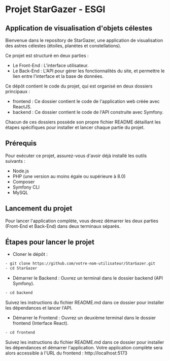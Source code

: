 # Projet StarGazer - ESGI

## Application de visualisation d'objets célestes

Bienvenue dans le repository de StarGazer, une application de visualisation des astres célestes (étoiles, planètes et constellations).

Ce projet est structuré en deux parties :

- Le Front-End : L'interface utilisateur.
- Le Back-End : L'API pour gérer les fonctionnalités du site, et permettre le lien entre l'interface et la base de données.

Ce dépôt contient le code du projet, qui est organisé en deux dossiers principaux :

- frontend : Ce dossier contient le code de l'application web créée avec ReactJS.
- backend : Ce dossier contient le code de l'API construite avec Symfony.

Chacun de ces dossiers possède son propre fichier README détaillant les étapes spécifiques pour installer et lancer chaque partie du projet.

## Prérequis

Pour exécuter ce projet, assurez-vous d'avoir déjà installé les outils suivants :

- Node.js
- PHP (une version au moins égale ou supérieure à 8.0)
- Composer
- Symfony CLI
- MySQL

## Lancement du projet

Pour lancer l'application complète, vous devez démarrer les deux parties (Front-End et Back-End) dans deux terminaux séparés.

## Étapes pour lancer le projet

- Cloner le dépôt :

```bash
- git clone https://github.com/votre-nom-utilisateur/StarGazer.git
- cd StarGazer

```

- Démarrer le Backend :
  Ouvrez un terminal dans le dossier backend (API Symfony).

```bash
- cd backend
```

Suivez les instructions du fichier README.md dans ce dossier pour installer les dépendances et lancer l'API.

- Démarrer le Frontend :
  Ouvrez un deuxième terminal dans le dossier frontend (Interface React).

```bash
- cd frontend
```

Suivez les instructions du fichier README.md dans ce dossier pour installer les dépendances et démarrer l'application.
Votre application complète sera alors accessible à l'URL du frontend : http://localhost:5173
